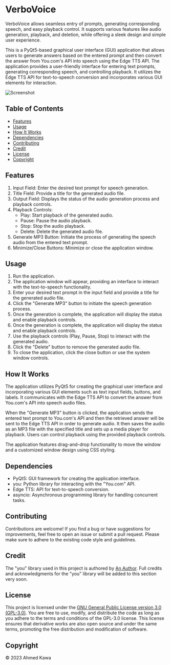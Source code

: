 # VerboVoice
VerboVoice allows seamless entry of prompts, generating corresponding speech, and easy playback control. It supports various features like audio generation, playback, and deletion, while offering a sleek design and simple user experience.

This is a PyQt5-based graphical user interface (GUI) application that allows users to generate answers based on the entered prompt and then convert the answer from You.com's API into speech using the Edge TTS API. The application provides a user-friendly interface for entering text prompts, generating corresponding speech, and controlling playback. It utilizes the Edge TTS API for text-to-speech conversion and incorporates various GUI elements for interaction.

![Screenshot](https://github.com/Axmaw98/VerboVoice/assets/90964275/65d28341-bf49-40eb-b2b2-114f87289de2)


## Table of Contents

- [Features](#features)
- [Usage](#usage)
- [How It Works](#how-it-works)
- [Dependencies](#dependencies)
- [Contributing](#contributing)
- [Credit](#credit)
- [License](#license)
- [Copyright](#copyright)

## Features

1. Input Field: Enter the desired text prompt for speech generation.
2. Title Field: Provide a title for the generated audio file.
3. Output Field: Displays the status of the audio generation process and playback controls.
4. Playback Controls:
   - Play: Start playback of the generated audio.
   - Pause: Pause the audio playback.
   - Stop: Stop the audio playback.
   - Delete: Delete the generated audio file.
5. Generate MP3 Button: Initiate the process of generating the speech audio from the entered text prompt.
6. Minimize/Close Buttons: Minimize or close the application window.

## Usage

1. Run the application.
2. The application window will appear, providing an interface to interact with the text-to-speech functionality.
3. Enter your desired text prompt in the input field and provide a title for the generated audio file.
4. Click the "Generate MP3" button to initiate the speech generation process.
5. Once the generation is complete, the application will display the status and enable playback controls.
6. Once the generation is complete, the application will display the status and enable playback controls.
7. Use the playback controls (Play, Pause, Stop) to interact with the generated audio.
8. Click the "Delete" button to remove the generated audio file.
9. To close the application, click the close button or use the system window controls.

## How It Works

The application utilizes PyQt5 for creating the graphical user interface and incorporating various GUI elements such as text input fields, buttons, and labels. It communicates with the Edge TTS API to convert the answer from You.com's API into speech audio files.

When the "Generate MP3" button is clicked, the application sends the entered text prompt to You.com's API and then the retrieved answer will be sent to the Edge TTS API in order to generate audio. It then saves the audio as an MP3 file with the specified title and sets up a media player for playback. Users can control playback using the provided playback controls.

The application features drag-and-drop functionality to move the window and a customized window design using CSS styling.


## Dependencies

- PyQt5: GUI framework for creating the application interface.
- you: Python library for interacting with the "You.com" API.
- Edge TTS: API for text-to-speech conversion.
- asyncio: Asynchronous programming library for handling concurrent tasks.

## Contributing

Contributions are welcome! If you find a bug or have suggestions for improvements, feel free to open an issue or submit a pull request. Please make sure to adhere to the existing code style and guidelines.

## Credit

The "you" library used in this project is authored by [An Author](link-to-author-profile). Full credits and acknowledgments for the "you" library will be added to this section very soon.


## License

This project is licensed under the [GNU General Public License version 3.0 (GPL-3.0)](https://github.com/Axmaw98/VerboVoice/blob/main/LICENSE). You are free to use, modify, and distribute the code as long as you adhere to the terms and conditions of the GPL-3.0 license. This license ensures that derivative works are also open source and under the same terms, promoting the free distribution and modification of software.

## Copyright

© 2023  Ahmed Kawa
